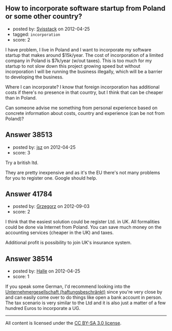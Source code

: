 ## How to incorporate software startup from Poland or some other country?

- posted by: [Svisstack](https://stackexchange.com/users/-1/4987-svisstack) on 2012-04-25
- tagged: `incorporation`
- score: 2

I have problem, I live in Poland and I want to incorporate my software startup that makes around $15k/year. The cost of incorporation of a limited company in Poland is $7k/year (w/out taxes). This is too much for my startup to not slow down this project growing speed but without incorporation I will be running the business illegally, which will be a barrier to developing the business.

Where I can incorporate? I know that foreign incorporation has additional costs if there's no presence in that country, but I think that can be cheaper than in Poland.

Can someone advise me something from personal experience based on concrete information about costs, country and experience (can be not from Poland)? 


## Answer 38513

- posted by: [jsz](https://stackexchange.com/users/-1/13035-jsz) on 2012-04-25
- score: 3

Try a british ltd. 

They are pretty inexpensive and as it's the EU there's not many problems for you to register one. Google should help.


## Answer 41784

- posted by: [Grzegorz](https://stackexchange.com/users/-1/19509-grzegorz) on 2012-09-03
- score: 2

I think that the easiest solution could be register Ltd. in UK. All formalities could be done via Internet from Poland. You can save much money on the accounting services (cheaper in the UK) and taxes.

Additional profit is possibility to join UK's insurance system.


## Answer 38514

- posted by: [Halle](https://stackexchange.com/users/-1/16416-halle) on 2012-04-25
- score: 1

<p>If you speak some German, I'd recommend looking into the <a href="http://de.wikipedia.org/wiki/Unternehmergesellschaft_%28haftungsbeschr%C3%A4nkt%29" rel="nofollow">Unternehmergesellschaft (haftungsbeschränkt)</a> since you're very close by and can easily come over to do things like open a bank account in person. The tax scenario is very similar to the Ltd and it is also just a matter of a few hundred Euros to incorporate a UG.</p>




---

All content is licensed under the [CC BY-SA 3.0 license](https://creativecommons.org/licenses/by-sa/3.0/).
